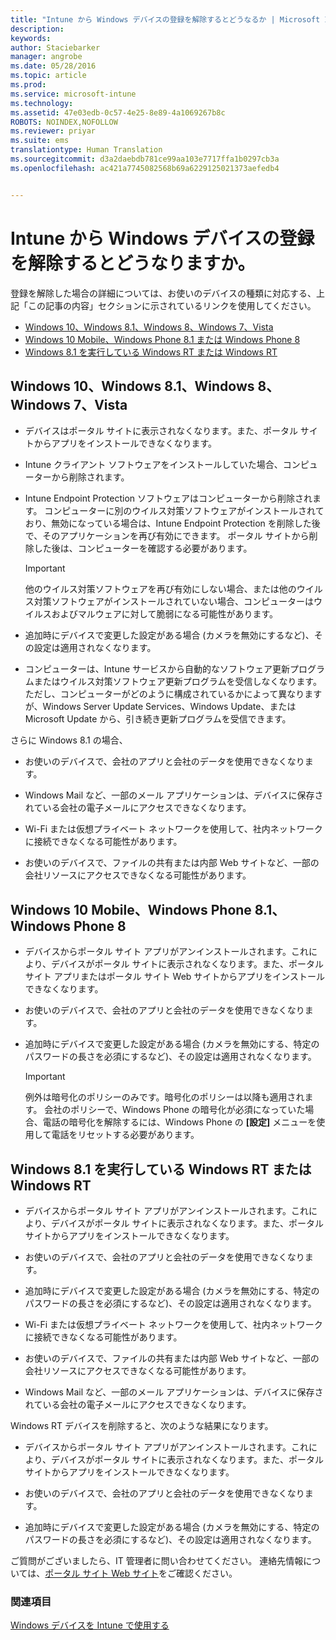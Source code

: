 ```yaml
---
title: "Intune から Windows デバイスの登録を解除するとどうなるか | Microsoft Intune"
description: 
keywords: 
author: Staciebarker
manager: angrobe
ms.date: 05/28/2016
ms.topic: article
ms.prod: 
ms.service: microsoft-intune
ms.technology: 
ms.assetid: 47e03edb-0c57-4e25-8e89-4a1069267b8c
ROBOTS: NOINDEX,NOFOLLOW
ms.reviewer: priyar
ms.suite: ems
translationtype: Human Translation
ms.sourcegitcommit: d3a2daebdb781ce99aa103e7717ffa1b0297cb3a
ms.openlocfilehash: ac421a7745082568b69a6229125021373aefedb4


---
```



# Intune から Windows デバイスの登録を解除するとどうなりますか。

登録を解除した場合の詳細については、お使いのデバイスの種類に対応する、上記「この記事の内容」セクションに示されているリンクを使用してください。

- [Windows 10、Windows 8.1、Windows 8、Windows 7、Vista](#windows-10-mobile--8-1,-windows-8,-windows-7,-vista)
- [Windows 10 Mobile、Windows Phone 8.1 または Windows Phone 8](#windows-10--windows-8-1-or-windows-phone-8)
- [Windows 8.1 を実行している Windows RT または Windows RT](#windows-rt-running-windows-8-1-or-windows-rt)


## Windows 10、Windows 8.1、Windows 8、Windows 7、Vista

-   デバイスはポータル サイトに表示されなくなります。また、ポータル サイトからアプリをインストールできなくなります。

-   Intune クライアント ソフトウェアをインストールしていた場合、コンピューターから削除されます。

-   Intune Endpoint Protection ソフトウェアはコンピューターから削除されます。 コンピューターに別のウイルス対策ソフトウェアがインストールされており、無効になっている場合は、Intune Endpoint Protection を削除した後で、そのアプリケーションを再び有効にできます。 ポータル サイトから削除した後は、コンピューターを確認する必要があります。

    > [!IMPORTANT]
    > 他のウイルス対策ソフトウェアを再び有効にしない場合、または他のウイルス対策ソフトウェアがインストールされていない場合、コンピューターはウイルスおよびマルウェアに対して脆弱になる可能性があります。

-   追加時にデバイスで変更した設定がある場合 (カメラを無効にするなど)、その設定は適用されなくなります。

-   コンピューターは、Intune サービスから自動的なソフトウェア更新プログラムまたはウイルス対策ソフトウェア更新プログラムを受信しなくなります。 ただし、コンピューターがどのように構成されているかによって異なりますが、Windows Server Update Services、Windows Update、または Microsoft Update から、引き続き更新プログラムを受信できます。

さらに Windows 8.1 の場合、

-   お使いのデバイスで、会社のアプリと会社のデータを使用できなくなります。

-   Windows Mail など、一部のメール アプリケーションは、デバイスに保存されている会社の電子メールにアクセスできなくなります。

-   Wi-Fi または仮想プライベート ネットワークを使用して、社内ネットワークに接続できなくなる可能性があります。

-   お使いのデバイスで、ファイルの共有または内部 Web サイトなど、一部の会社リソースにアクセスできなくなる可能性があります。

## Windows 10 Mobile、Windows Phone 8.1、Windows Phone 8

-   デバイスからポータル サイト アプリがアンインストールされます。これにより、デバイスがポータル サイトに表示されなくなります。また、ポータル サイト アプリまたはポータル サイト Web サイトからアプリをインストールできなくなります。

-   お使いのデバイスで、会社のアプリと会社のデータを使用できなくなります。

-   追加時にデバイスで変更した設定がある場合 (カメラを無効にする、特定のパスワードの長さを必須にするなど)、その設定は適用されなくなります。

    > [!IMPORTANT]
    > 例外は暗号化のポリシーのみです。暗号化のポリシーは以降も適用されます。 会社のポリシーで、Windows Phone の暗号化が必須になっていた場合、電話の暗号化を解除するには、Windows Phone の **[設定]** メニューを使用して電話をリセットする必要があります。

## Windows 8.1 を実行している Windows RT または Windows RT

-   デバイスからポータル サイト アプリがアンインストールされます。これにより、デバイスがポータル サイトに表示されなくなります。また、ポータル サイトからアプリをインストールできなくなります。

-   お使いのデバイスで、会社のアプリと会社のデータを使用できなくなります。

-   追加時にデバイスで変更した設定がある場合 (カメラを無効にする、特定のパスワードの長さを必須にするなど)、その設定は適用されなくなります。

-   Wi-Fi または仮想プライベート ネットワークを使用して、社内ネットワークに接続できなくなる可能性があります。

-   お使いのデバイスで、ファイルの共有または内部 Web サイトなど、一部の会社リソースにアクセスできなくなる可能性があります。

-   Windows Mail など、一部のメール アプリケーションは、デバイスに保存されている会社の電子メールにアクセスできなくなります。

Windows RT デバイスを削除すると、次のような結果になります。

-   デバイスからポータル サイト アプリがアンインストールされます。これにより、デバイスがポータル サイトに表示されなくなります。また、ポータル サイトからアプリをインストールできなくなります。

-   お使いのデバイスで、会社のアプリと会社のデータを使用できなくなります。

-   追加時にデバイスで変更した設定がある場合 (カメラを無効にする、特定のパスワードの長さを必須にするなど)、その設定は適用されなくなります。

ご質問がございましたら、IT 管理者に問い合わせてください。 連絡先情報については、[ポータル サイト Web サイト](http://portal.manage.microsoft.com)をご確認ください。

### 関連項目
[Windows デバイスを Intune で使用する](using-your-windows-device-with-intune.md)



<!--HONumber=Aug16_HO4-->


